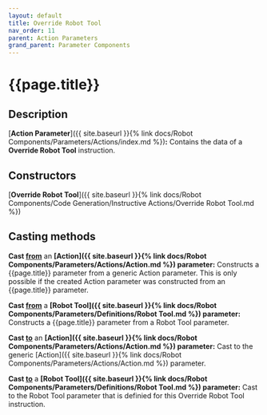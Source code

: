 ```yaml
---
layout: default
title: Override Robot Tool
nav_order: 11
parent: Action Parameters
grand_parent: Parameter Components
---
```


# **{{page.title}}**

## **Description**

[**Action Parameter**]({{ site.baseurl }}{% link docs/Robot Components/Parameters/Actions/index.md %})**:** 
Contains the data of a **Override Robot Tool** instruction.

## **Constructors**

[**Override Robot Tool**]({{ site.baseurl }}{% link docs/Robot Components/Code Generation/Instructive Actions/Override Robot Tool.md %})

## **Casting methods**

**Cast <u>from</u>** an **[Action]({{ site.baseurl }}{% link docs/Robot Components/Parameters/Actions/Action.md %}) parameter:** Constructs a {{page.title}} parameter from a generic Action parameter. This is only possible if the created Action parameter was constructed from an {{page.title}} parameter.

**Cast <u>from</u>** a **[Robot Tool]({{ site.baseurl }}{% link docs/Robot Components/Parameters/Definitions/Robot Tool.md %}) parameter:** Constructs a {{page.title}} parameter from a Robot Tool parameter.

**Cast <u>to</u>** an **[Action]({{ site.baseurl }}{% link docs/Robot Components/Parameters/Actions/Action.md %}) parameter:** Cast to the generic [Action]({{ site.baseurl }}{% link docs/Robot Components/Parameters/Actions/Action.md %}) parameter. 

**Cast <u>to</u>** a **[Robot Tool]({{ site.baseurl }}{% link docs/Robot Components/Parameters/Definitions/Robot Tool.md %}) parameter:** Cast to the Robot Tool parameter that is definied for this Override Robot Tool instruction.